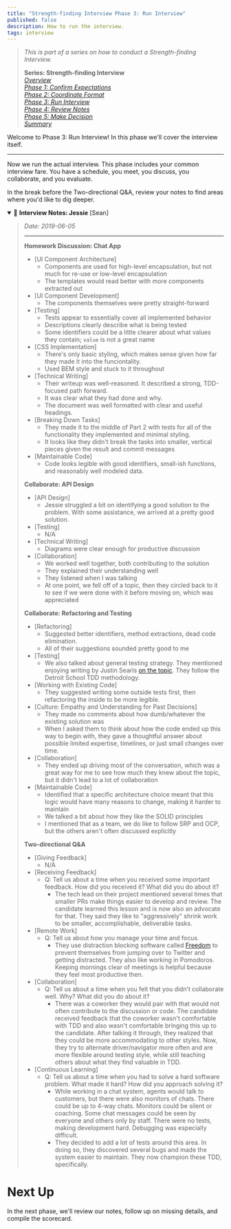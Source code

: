 ```yaml
---
title: "Strength-finding Interview Phase 3: Run Interview"
published: false
description: How to run the interview.
tags: interview
---
```


> _This is part of a series on how to conduct a Strength-finding Interview._<br>
> 
> **Series: Strength-finding Interview**<br>
> <a href="overview">_Overview_</a><br>
> <a href="phase-1">_Phase 1: Confirm Expectations_</a><br>
> <a href="phase-2">_Phase 2: Coordinate Format_</a><br>
> <a href="phase-3">_Phase 3: Run Interview_</a><br>
> <a href="phase-4">_Phase 4: Review Notes_</a><br>
> <a href="phase-5">_Phase 5: Make Decision_</a><br>
> <a href="summary">_Summary_</a>

Welcome to Phase 3: Run Interview! In this phase we'll cover the interview itself.

---

Now we run the actual interview. This phase includes your common interview fare. You have a schedule, you meet, you discuss, you collaborate, and you evaluate.

In the break before the Two-directional Q&A, review your notes to find areas where you'd like to dig deeper.


<details open>
<summary>📝 <b>Interview Notes: Jessie</b> [Sean]</summary>

> *Date: 2019-06-05*
>
> ---
> 
> **Homework Discussion: Chat App**
> 
> - [UI Component Architecture]
>     - Components are used for high-level encapsulation, but not much for re-use or low-level encapsulation
>     - The templates would read better with more components extracted out
> - [UI Component Development]
>     - The components themselves were pretty straight-forward
> - [Testing]
>     - Tests appear to essentially cover all implemented behavior
>     - Descriptions clearly describe what is being tested
>     - Some identifiers could be a little clearer about what values they contain; `value` is not a great name
> - [CSS Implementation]
>     - There's only basic styling, which makes sense given how far they made it into the funciontality.
>     - Used BEM style and stuck to it throughout
> - [Technical Writing]
>     - Their writeup was well-reasoned. It described a strong, TDD-focused path forward.
>     - It was clear what they had done and why.
>     - The document was well formatted with clear and useful headings.
> - [Breaking Down Tasks]
>     - They made it to the middle of Part 2 with tests for all of the functionality they implemented and minimal styling.
>     - It looks like they didn't break the tasks into smaller, vertical pieces given the result and commit messages
> - [Maintainable Code]
>     - Code looks legible with good identifiers, small-ish functions, and reasonably well modeled data.
> 
> **Collaborate: API Design**
> 
> - [API Design]
>     - Jessie struggled a bit on identifying a good solution to the problem. With some assistance, we arrived at a pretty good solution.
> - [Testing]
>     - N/A
> - [Technical Writing]
>     - Diagrams were clear enough for productive discussion
> - [Collaboration]
>     - We worked well together, both contributing to the solution
>     - They explained their understanding well
>     - They listened when I was talking
>     - At one point, we fell off of a topic, then they circled back to it to see if we were done with it before moving on, which was appreciated
> 
> **Collaborate: Refactoring and Testing**
> 
> - [Refactoring]
>     - Suggested better identifiers, method extractions, dead code elimination.
>     - All of their suggestions sounded pretty good to me
> - [Testing]
>     - We also talked about general testing strategy. They mentioned enjoying writing by Justin Searls [on the topic](https://github.com/testdouble/contributing-tests/wiki). They follow the Detroit School TDD methodology.
> - [Working with Existing Code]
>     - They suggested writing some outside tests first, then refactoring the inside to be more legible.
> - [Culture: Empathy and Understanding for Past Decisions]
>     - They made no comments about how dumb/whatever the existing solution was
>     - When I asked them to think about how the code ended up this way to begin with, they gave a thoughtful answer about possible limited expertise, timelines, or just small changes over time.
> - [Collaboration]
>     - They ended up driving most of the conversation, which was a great way for me to see how much they knew about the topic, but it didn't lead to a lot of collaboration
> - [Maintainable Code]
>     - Identified that a specific architecture choice meant that this logic would have many reasons to change, making it harder to maintain
>     - We talked a bit about how they like the SOLID principles
>     - I mentioned that as a team, we do like to follow SRP and OCP, but the others aren't often discussed explicitly
> 
> **Two-directional Q&A**
> 
> - [Giving Feedback]
>     - N/A
> - [Receiving Feedback]
>     - Q: Tell us about a time when you received some important feedback. How did you received it? What did you do about it?
>         - The tech lead on their project mentioned several times that smaller PRs make things easier to develop and review. The candidate learned this lesson and is now also an advocate for that. They said they like to "aggressively" shrink work to be smaller, accomplishable, deliverable tasks.
> - [Remote Work]
>     - Q: Tell us about how you manage your time and focus.
>         - They use distraction blocking software called [Freedom](https://freedom.to/) to prevent themselves from jumping over to Twitter and getting distracted. They also like working in Pomodoros. Keeping mornings clear of meetings is helpful because they feel most productive then.
> - [Collaboration]
>     - Q: Tell us about a time when you felt that you didn’t collaborate well. Why? What did you do about it?
>         - There was a coworker they would pair with that would not often contribute to the discussion or code. The candidate received feedback that the coworker wasn't comfortable with TDD and also wasn't comfortable bringing this up to the candidate. After talking it through, they realized that they could be more accommodating to other styles. Now, they try to alternate driver/navigator more often and are more flexible around testing style, while still teaching others about what they find valuable in TDD.
> - [Continuous Learning]
>     - Q: Tell us about a time when you had to solve a hard software problem. What made it hard? How did you approach solving it?
>         - While working in a chat system, agents would talk to customers, but there were also monitors of chats. There could be up to 4-way chats. Monitors could be silent or coaching. Some chat messages could be seen by everyone and others only by staff. There were no tests, making development hard. Debugging was especially difficult.
>         - They decided to add a lot of tests around this area. In doing so, they discovered several bugs and made the system easier to maintain. They now champion these TDD, specifically.

</details>


# Next Up

In the next phase, we'll review our notes, follow up on missing details, and compile the scorecard.
